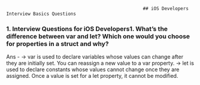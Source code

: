                                                        ## iOS Developers Interview Basics Questions
### 1. Interview Questions for iOS Developers1. What’s the difference between var and let? Which one would you choose for properties in a struct and why?
   Ans - -> var is used to declare variables whose values can change after they are initially set. You can reassign a new value to a var property.
         -> let is used to declare constants whose values cannot change once they are assigned. Once a value is set for a let property, it cannot be 
             modified.
